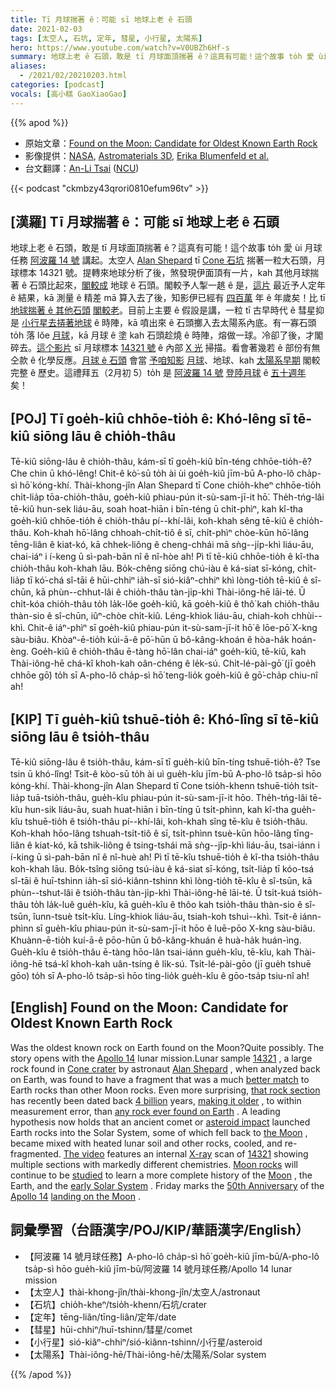```yaml
---
title: Tī 月球揣著 ê：可能 sī 地球上老 ê 石頭
date: 2021-02-03
tags: [太空人, 石坑, 定年, 彗星, 小行星, 太陽系]
hero: https://www.youtube.com/watch?v=V0UBZh6Hf-s
summary: 地球上老 ê 石頭，敢是 tī 月球面頂揣著 ê？這真有可能！這个故事 to̍h 愛 ùi 月球任務阿波羅 14 號講起。
aliases:
  - /2021/02/20210203.html
categories: [podcast]
vocals: [高小糕 GaoXiaoGao]
---
```


{{% apod %}}

- 原始文章：[Found on the Moon: Candidate for Oldest Known Earth Rock](https://apod.nasa.gov/apod/ap210203.html)
- 影像提供：[NASA](https://www.nasa.gov/), [Astromaterials 3D](https://ares.jsc.nasa.gov/astromaterials3d/), [Erika Blumenfeld et al.](https://ares.jsc.nasa.gov/astromaterials3d/project-team.htm)
- 台文翻譯：[An-Li Tsai](mailto:thianbun.taigi@gmail.com) ([NCU](https://www.astro.ncu.edu.tw))

{{< podcast "ckmbzy43qrori0810efum96tv" >}}

## [漢羅] Tī 月球揣著 ê：可能 sī 地球上老 ê 石頭

地球上老 ê 石頭，敢是 tī 月球面頂揣著 ê？這真有可能！這个故事 to̍h 愛 ùi 月球任務 [阿波羅 14 號](https://www.nasa.gov/mission_pages/apollo/apollo-14) 講起。太空人 [Alan Shepard](https://www.nasa.gov/sites/default/files/atoms/files/shepard_alan.pdf) tī [Cone 石坑](https://en.wikipedia.org/wiki/Cone_(crater)) 揣著一粒大石頭，月球標本 14321 號。提轉來地球分析了後，煞發現伊面頂有一片，kah 其他月球揣著 ê 石頭比起來，[閣較成](https://i.pinimg.com/originals/11/12/e1/1112e1c4d14fe99f59c4918658ce91d9.jpg) 地球 ê 石頭。閣較予人掣一趒 ê 是，[這片](https://solarsystem.nasa.gov/system/internal_resources/details/original/3348_Lunar_sample.png) 最近予人定年 ê 結果，kā 測量 ê 精差 mā 算入去了後，知影伊已經有 [四百萬](https://apod.nasa.gov/apod/ap140805.html) 年 ê 年歲矣！比 tī [地球揣著 ê 其他石頭](https://en.wikipedia.org/wiki/Oldest_dated_rocks) [閣較老](https://solarsystem.nasa.gov/news/820/earths-oldest-rock-found-on-the-moon/)。目前上主要 ê 假設是講，一粒 tī 古早時代 ê 彗星抑是 [小行星去挵著地球](https://youtu.be/bU1QPtOZQZU) ê 時陣，kā 噴出來 ê 石頭擲入去太陽系內底。有一寡石頭 to̍h 落 lŏe [月球](https://apod.nasa.gov/apod/ap160201.html)，kā 月球 ê 塗 kah 石頭趁燒 ê 時陣，熔做一球。冷卻了後，才閣碎去。[這个影片](https://youtu.be/xWwDeut_HBE) sī 月球標本 [14321 號](https://en.wikipedia.org/wiki/Big_Bertha_(lunar_sample)) ê 內部 [X 光](https://science.nasa.gov/ems/11_xrays) 掃描。看會著幾若 ê 部份有無仝款 ê 化學反應。[月球 ê 石頭](https://curator.jsc.nasa.gov/lunar/index.cfm) 會當 [予咱知影](https://www.nasa.gov/image-feature/nasa-lends-moon-rock-for-oval-office-display/) [月球](https://solarsystem.nasa.gov/moons/earths-moon/in-depth/)、地球、kah [太陽系早期](https://solarsystem.nasa.gov/solar-system/our-solar-system/in-depth/#otp_formation) 閣較完整 ê 歷史。這禮拜五（2月初 5）to̍h 是 [阿波羅 14 號](https://www.nasa.gov/mission_pages/apollo/missions/apollo14.html) [登陸月球](https://youtu.be/oZZe-xXx9_o?t=689) ê [五十週年](https://www.nasa.gov/feature/50-years-ago-two-months-until-apollo-14) 矣！

## [POJ] Tī goe̍h-kiû chhōe-tio̍h ê: Khó-lêng sī tē-kiû siōng lāu ê chio̍h-thâu

Tē-kiû siōng-lâu ê chio̍h-thâu, kám-sī tī goe̍h-kiû bīn-téng chhōe-tio̍h-ê? Che chin ū khó-lêng! Chit-ê kò͘-sū to̍h ài ùi goe̍h-kiû jīm-bū A-pho-lô cha̍p-sì hō͘ kóng-khí. Thài-khong-jîn Alan Shepard tī Cone chio̍h-kheⁿ chhōe-tio̍h chi̍t-lia̍p tōa-chio̍h-thâu, goe̍h-kiû phiau-pún it-sù-sam-jī-it hō͘. The̍h-tńg-lâi tē-kiû hun-sek liáu-āu, soah hoat-hiān i bīn-téng ū chi̍t-phìⁿ, kah kî-tha goe̍h-kiû chhōe-tio̍h ê chio̍h-thâu pí--khí-lâi, koh-khah sêng tē-kiû ê chio̍h-thâu. Koh-khah hō͘-lâng chhoah-chi̍t-tiô ê sī, chi̍t-phìⁿ chòe-kūn hō͘-lâng tēng-liân ê kiat-kó, kā chhek-liông ê cheng-chhái mā sǹg--ji̍p-khì liáu-āu, chai-iáⁿ i í-keng ū sì-pah-bān nî ê nî-hòe ah! Pì tī tē-kiû chhōe-tio̍h ê kî-tha chio̍h-thâu koh-khah lāu. Bo̍k-chêng siōng chú-iàu ê ká-siat sī-kóng, chi̍t-lia̍p tī kó͘-chá sî-tāi ê hūi-chhiⁿ ia̍h-sī sió-kiâⁿ-chhiⁿ khì lòng-tio̍h tē-kiû ê sî-chūn, kā phùn--chhut-lâi ê chio̍h-thâu tàn-ji̍p-khì Thài-iông-hē lāi-té. Ū chi̍t-kóa chio̍h-thâu to̍h la̍k-lŏe goe̍h-kiû, kā goe̍h-kiû ê thô͘ kah chio̍h-thâu thàn-sio ê sî-chūn, iûⁿ-chòe chi̍t-kiû. Léng-khiok liáu-āu, chiah-koh chhùi--khì. Chit-ê iáⁿ-phìⁿ sī goe̍h-kiû phiau-pún it-sù-sam-jī-it hō͘ ê lōe-pō͘ X-kng sàu-biâu. Khòaⁿ-ē-tio̍h kúi-ā-ê pō͘-hūn ū bô-kâng-khoán ê hòa-ha̍k hoán-èng. Goe̍h-kiû ê chio̍h-thâu ē-tàng hō͘-lân chai-iáⁿ goe̍h-kiû, tē-kiû, kah Thài-iông-hē chá-kî khoh-kah oân-chéng ê le̍k-sú. Chi̍t-lé-pài-gō͘ (jī goe̍h chhōe gō͘) to̍h sī A-pho-lô cha̍p-sì hō͘ teng-lio̍k goe̍h-kiû ê gō͘-cha̍p chiu-nî ah!

## [KIP] Tī gue̍h-kiû tshuē-tio̍h ê: Khó-lîng sī tē-kiû siōng lāu ê tsio̍h-thâu

Tē-kiû siōng-lâu ê tsio̍h-thâu, kám-sī tī gue̍h-kiû bīn-tíng tshuē-tio̍h-ê? Tse tsin ū khó-lîng! Tsit-ê kòo-sū to̍h ài uì gue̍h-kîu jīm-bū A-pho-lô tsa̍p-sì hōo kóng-khí. Thài-khong-jîn Alan Shepard tī Cone tsio̍h-khenn tshuē-tio̍h tsi̍t-lia̍p tuā-tsio̍h-thâu, gue̍h-kîu phiau-pún it-sù-sam-jī-it hōo. The̍h-tńg-lâi tē-kîu hun-sik liáu-āu, suah huat-hiān i bīn-tíng ū tsi̍t-phìnn, kah kî-tha gue̍h-kîu tshuē-tio̍h ê tsio̍h-thâu pí--khí-lâi, koh-khah sîng tē-kîu ê tsio̍h-thâu. Koh-khah hōo-lâng tshuah-tsi̍t-tiô ê sī, tsi̍t-phìnn tsuè-kūn hōo-lâng tīng-liân ê kiat-kó, kā tshik-liông ê tsing-tshái mā sǹg--ji̍p-khì liáu-āu, tsai-iánn i í-king ū sì-pah-bān nî ê nî-huè ah! Pì tī tē-kîu tshuē-tio̍h ê kî-tha tsio̍h-thâu koh-khah lāu. Bo̍k-tsîng siōng tsú-iàu ê ká-siat sī-kóng, tsi̍t-lia̍p tī kóo-tsá sî-tāi ê huī-tshinn ia̍h-sī sió-kiânn-tshinn khì lòng-tio̍h tē-kîu ê sî-tsūn, kā phùn--tshut-lâi ê tsio̍h-thâu tàn-ji̍p-khì Thài-iông-hē lāi-té. Ū tsi̍t-kuá tsio̍h-thâu to̍h la̍k-luĕ gue̍h-kîu, kā gue̍h-kîu ê thôo kah tsio̍h-thâu thàn-sio ê sî-tsūn, îunn-tsuè tsi̍t-kîu. Líng-khiok liáu-āu, tsiah-koh tshuì--khì. Tsit-ê iánn-phìnn sī gue̍h-kîu phiau-pún it-sù-sam-jī-it hōo ê luē-pōo X-kng sàu-biâu. Khuànn-ē-tio̍h kuí-ā-ê pōo-hūn ū bô-kâng-khuán ê huà-ha̍k huán-ìng. Gue̍h-kîu ê tsio̍h-thâu ē-tàng hōo-lân tsai-iánn gue̍h-kîu, tē-kîu, kah Thài-iông-hē tsá-kî khoh-kah uân-tsíng ê li̍k-sú. Tsi̍t-lé-pài-gōo (jī gue̍h tshuē gōo) to̍h sī A-pho-lô tsa̍p-sì hōo ting-lio̍k gue̍h-kîu ê gōo-tsa̍p tsiu-nî ah!

## [English] Found on the Moon: Candidate for Oldest Known Earth Rock 

Was the oldest known rock on Earth found on the Moon?Quite possibly. The story opens with the [Apollo 14](https://www.nasa.gov/mission_pages/apollo/apollo-14) lunar mission.Lunar sample [14321](https://ares.jsc.nasa.gov/astromaterials3d/sample-details.htm?sample=14321-1404) , a large rock found in [Cone crater](https://en.wikipedia.org/wiki/Cone_(crater)) by astronaut [Alan Shepard](https://www.nasa.gov/sites/default/files/atoms/files/shepard_alan.pdf) , when analyzed back on Earth, was found to have a fragment that was a much [better match](https://i.pinimg.com/originals/11/12/e1/1112e1c4d14fe99f59c4918658ce91d9.jpg) to Earth rocks than other Moon rocks. Even more surprising, [that rock section](https://solarsystem.nasa.gov/system/internal_resources/details/original/3348_Lunar_sample.png) has recently been dated back [4 billion](https://apod.nasa.gov/apod/ap140805.html) years, [making it older](https://solarsystem.nasa.gov/news/820/earths-oldest-rock-found-on-the-moon/) , to within measurement error, than [any rock ever found on Earth](https://en.wikipedia.org/wiki/Oldest_dated_rocks) . A leading hypothesis now holds that an ancient comet or [asteroid impact](https://youtu.be/bU1QPtOZQZU) launched Earth rocks into the Solar System, some of which fell back to [the Moon](https://apod.nasa.gov/apod/ap160201.html) , became mixed with heated lunar soil and other rocks, cooled, and re-fragmented. [The video](https://youtu.be/xWwDeut_HBE) features an internal [X-ray](https://science.nasa.gov/ems/11_xrays) scan of [14321](https://en.wikipedia.org/wiki/Big_Bertha_(lunar_sample)) showing multiple sections with markedly different chemistries. [Moon rocks](https://curator.jsc.nasa.gov/lunar/index.cfm) will continue to be [studied](https://www.nasa.gov/image-feature/nasa-lends-moon-rock-for-oval-office-display/) to learn a more complete history of the [Moon](https://solarsystem.nasa.gov/moons/earths-moon/in-depth/) , the Earth, and the [early Solar System](https://solarsystem.nasa.gov/solar-system/our-solar-system/in-depth/#otp_formation) . Friday marks the [50th Anniversary](https://www.nasa.gov/feature/50-years-ago-two-months-until-apollo-14) of the [Apollo 14](https://www.nasa.gov/mission_pages/apollo/missions/apollo14.html) [landing on the Moon](https://youtu.be/oZZe-xXx9_o?t=689) .

## 詞彙學習（台語漢字/POJ/KIP/華語漢字/English）

- 【阿波羅 14 號月球任務】A-pho-lô cha̍p-sì hō͘ goe̍h-kiû jīm-bū/A-pho-lô tsa̍p-sì hōo gue̍h-kiû jīm-bū/阿波羅 14 號月球任務/Apollo 14 lunar mission
- 【太空人】thài-khong-jîn/thài-khong-jîn/太空人/astronaut
- 【石坑】chio̍h-kheⁿ/tsio̍h-khenn/石坑/crater
- 【定年】tēng-liân/tīng-liân/定年/date
- 【彗星】hūi-chhiⁿ/huī-tshinn/彗星/comet
- 【小行星】sió-kiâⁿ-chhiⁿ/sió-kiânn-tshinn/小行星/asteroid
- 【太陽系】Thài-iông-hē/Thài-iông-hē/太陽系/Solar system

{{% /apod %}}

